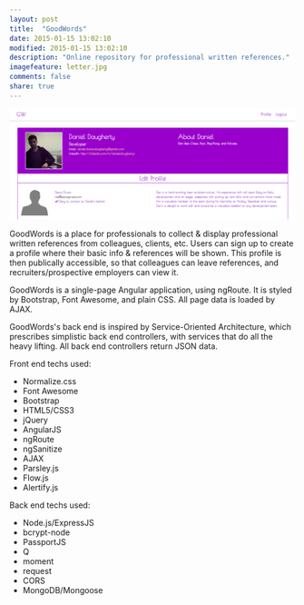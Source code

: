 ```yaml
---
layout: post
title:  "GoodWords"
date: 2015-01-15 13:02:10
modified: 2015-01-15 13:02:10
description: "Online repository for professional written references."
imagefeature: letter.jpg
comments: false
share: true
---
```


<a href="http://goodwords.herokuapp.com"><img class="post-image" src="/images/GoodWords.png"/></a>

GoodWords is a place for professionals to collect & display professional written references from colleagues, clients, etc. Users can sign up to create a profile where their basic info & references will be shown. This profile is then publically accessible, so that colleagues can leave references, and recruiters/prospective employers can view it.

GoodWords is a single-page Angular application, using ngRoute. It is styled by Bootstrap, Font Awesome, and plain CSS. All page data is loaded by AJAX.

GoodWords's back end is inspired by Service-Oriented Architecture, which prescribes simplistic back end controllers, with services that do all the heavy lifting. All back end controllers return JSON data.

Front end techs used:
- Normalize.css
- Font Awesome
- Bootstrap
- HTML5/CSS3
- jQuery
- AngularJS
- ngRoute
- ngSanitize
- AJAX
- Parsley.js
- Flow.js
- Alertify.js

Back end techs used:
- Node.js/ExpressJS
- bcrypt-node
- PassportJS
- Q
- moment
- request
- CORS
- MongoDB/Mongoose